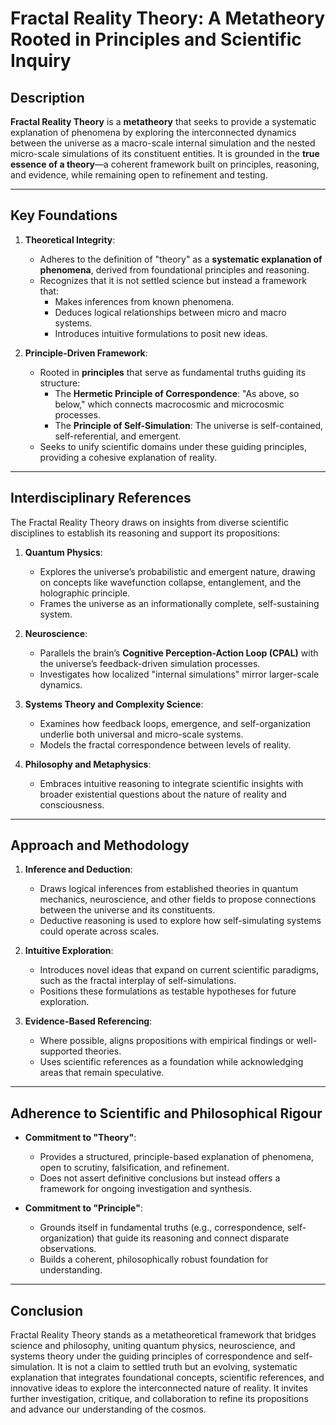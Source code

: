 # Fractal Reality Theory: A Metatheory Rooted in Principles and Scientific Inquiry

## Description

**Fractal Reality Theory** is a **metatheory** that seeks to provide a systematic explanation of phenomena by exploring the interconnected dynamics between the universe as a macro-scale internal simulation and the nested micro-scale simulations of its constituent entities. It is grounded in the **true essence of a theory**—a coherent framework built on principles, reasoning, and evidence, while remaining open to refinement and testing.

---

## Key Foundations

1. **Theoretical Integrity**:
   - Adheres to the definition of "theory" as a **systematic explanation of phenomena**, derived from foundational principles and reasoning.
   - Recognizes that it is not settled science but instead a framework that:
     - Makes inferences from known phenomena.
     - Deduces logical relationships between micro and macro systems.
     - Introduces intuitive formulations to posit new ideas.

2. **Principle-Driven Framework**:
   - Rooted in **principles** that serve as fundamental truths guiding its structure:
     - The **Hermetic Principle of Correspondence**: "As above, so below," which connects macrocosmic and microcosmic processes.
     - The **Principle of Self-Simulation**: The universe is self-contained, self-referential, and emergent.
   - Seeks to unify scientific domains under these guiding principles, providing a cohesive explanation of reality.

---

## Interdisciplinary References

The Fractal Reality Theory draws on insights from diverse scientific disciplines to establish its reasoning and support its propositions:

1. **Quantum Physics**:
   - Explores the universe’s probabilistic and emergent nature, drawing on concepts like wavefunction collapse, entanglement, and the holographic principle.
   - Frames the universe as an informationally complete, self-sustaining system.

2. **Neuroscience**:
   - Parallels the brain’s **Cognitive Perception-Action Loop (CPAL)** with the universe’s feedback-driven simulation processes.
   - Investigates how localized "internal simulations" mirror larger-scale dynamics.

3. **Systems Theory and Complexity Science**:
   - Examines how feedback loops, emergence, and self-organization underlie both universal and micro-scale systems.
   - Models the fractal correspondence between levels of reality.

4. **Philosophy and Metaphysics**:
   - Embraces intuitive reasoning to integrate scientific insights with broader existential questions about the nature of reality and consciousness.

---

## Approach and Methodology

1. **Inference and Deduction**:
   - Draws logical inferences from established theories in quantum mechanics, neuroscience, and other fields to propose connections between the universe and its constituents.
   - Deductive reasoning is used to explore how self-simulating systems could operate across scales.

2. **Intuitive Exploration**:
   - Introduces novel ideas that expand on current scientific paradigms, such as the fractal interplay of self-simulations.
   - Positions these formulations as testable hypotheses for future exploration.

3. **Evidence-Based Referencing**:
   - Where possible, aligns propositions with empirical findings or well-supported theories.
   - Uses scientific references as a foundation while acknowledging areas that remain speculative.

---

## Adherence to Scientific and Philosophical Rigour

- **Commitment to "Theory"**:  
  - Provides a structured, principle-based explanation of phenomena, open to scrutiny, falsification, and refinement.
  - Does not assert definitive conclusions but instead offers a framework for ongoing investigation and synthesis.

- **Commitment to "Principle"**:  
  - Grounds itself in fundamental truths (e.g., correspondence, self-organization) that guide its reasoning and connect disparate observations.
  - Builds a coherent, philosophically robust foundation for understanding.

---

## Conclusion

Fractal Reality Theory stands as a metatheoretical framework that bridges science and philosophy, uniting quantum physics, neuroscience, and systems theory under the guiding principles of correspondence and self-simulation. It is not a claim to settled truth but an evolving, systematic explanation that integrates foundational concepts, scientific references, and innovative ideas to explore the interconnected nature of reality. It invites further investigation, critique, and collaboration to refine its propositions and advance our understanding of the cosmos.
